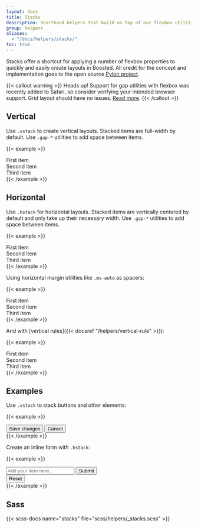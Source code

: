 ```yaml
---
layout: docs
title: Stacks
description: Shorthand helpers that build on top of our flexbox utilities to make component layout faster and easier than ever.
group: helpers
aliases:
  - "/docs/helpers/stacks/"
toc: true
---
```


Stacks offer a shortcut for applying a number of flexbox properties to quickly and easily create layouts in Boosted. All credit for the concept and implementation goes to the open source [Pylon project](https://almonk.github.io/pylon/).

{{< callout warning >}}
Heads up! Support for gap utilities with flexbox was recently added to Safari, so consider verifying your intended browser support. Grid layout should have no issues. [Read more](https://caniuse.com/flexbox-gap).
{{< /callout >}}

## Vertical

Use `.vstack` to create vertical layouts. Stacked items are full-width by default. Use `.gap-*` utilities to add space between items.

<!-- Boosted mod: light border -->
{{< example >}}
<div class="vstack gap-3">
  <div class="bg-light border border-light">First item</div>
  <div class="bg-light border border-light">Second item</div>
  <div class="bg-light border border-light">Third item</div>
</div>
{{< /example >}}

## Horizontal

Use `.hstack` for horizontal layouts. Stacked items are vertically centered by default and only take up their necessary width. Use `.gap-*` utilities to add space between items.

<!-- Boosted mod: light border -->
{{< example >}}
<div class="hstack gap-3">
  <div class="bg-light border border-light">First item</div>
  <div class="bg-light border border-light">Second item</div>
  <div class="bg-light border border-light">Third item</div>
</div>
{{< /example >}}

Using horizontal margin utilities like `.ms-auto` as spacers:

<!-- Boosted mod: light border -->
{{< example >}}
<div class="hstack gap-3">
  <div class="bg-light border border-light">First item</div>
  <div class="bg-light border border-light ms-auto">Second item</div>
  <div class="bg-light border border-light">Third item</div>
</div>
{{< /example >}}

And with [vertical rules]({{< docsref "/helpers/vertical-rule" >}}):

<!-- Boosted mod: light border -->
{{< example >}}
<div class="hstack gap-3">
  <div class="bg-light border border-light">First item</div>
  <div class="bg-light border border-light ms-auto">Second item</div>
  <div class="vr"></div>
  <div class="bg-light border border-light">Third item</div>
</div>
{{< /example >}}

## Examples

Use `.vstack` to stack buttons and other elements:

<!-- Boosted mod: primary and secondary buttons -->
{{< example >}}
<div class="vstack gap-2 col-md-5 mx-auto">
  <button type="button" class="btn btn-primary">Save changes</button>
  <button type="button" class="btn btn-secondary">Cancel</button>
</div>
{{< /example >}}

Create an inline form with `.hstack`:

<!-- Boosted mod: primary and secondary button -->
{{< example >}}
<div class="hstack gap-3">
  <input class="form-control me-auto" type="text" placeholder="Add your item here..." aria-label="Add your item here...">
  <button type="button" class="btn btn-primary">Submit</button>
  <div class="vr"></div>
  <button type="button" class="btn btn-secondary">Reset</button>
</div>
{{< /example >}}

## Sass

{{< scss-docs name="stacks" file="scss/helpers/_stacks.scss" >}}
